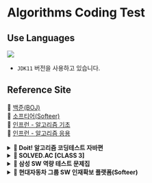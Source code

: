 # Algorithms Coding Test

## Use Languages

<img src="https://img.shields.io/badge/-Java-red?logo=Java&logoColor=white&style=flat-square"/></a>  
- `JDK11` 버전을 사용하고 있습니다.

## Reference Site

📝 [백준(BOJ)](https://www.acmicpc.net/) </br>
📝 [소프티어(Softeer)](https://softeer.ai/practice) </br>
📝 [인프런 - 알고리즘 기초](https://www.inflearn.com/course/%EC%9E%90%EB%B0%94-%EC%95%8C%EA%B3%A0%EB%A6%AC%EC%A6%98-%EB%AC%B8%EC%A0%9C%ED%92%80%EC%9D%B4-%EC%BD%94%ED%85%8C%EB%8C%80%EB%B9%84/dashboard) </br>
📝 [인프런 - 알고리즘 응용](https://www.inflearn.com/course/%EC%9E%90%EB%B0%94-%EC%BD%94%EB%94%A9%ED%85%8C%EC%8A%A4%ED%8A%B8-%EC%B5%9C%EC%8B%A0%EA%B8%B0%EC%B6%9C/dashboard) </br>


<details>
<summary><b> 🚀 Doit! 알고리즘 코딩테스트 자바편</b></summary>
<div>
<blockquote>
🔗 문제 이름의 링크를 클릭하면 문제에 해당된 작성 코드로 페이지를 이동시킵니다. <br>
🔗 링크를 클릭하면 해당하는 문제의 백준 페이지로 이동시킵니다.
<details>
<summary>자료구조</summary>

| 핵심 | 분류       | 문제 번호 | 문제 이름                                                                                                                                                                                                                                                       | 링크                                           |
|:--:|----------|-------|-------------------------------------------------------------------------------------------------------------------------------------------------------------------------------------------------------------------------------------------------------------|----------------------------------------------|
|    | 배열과 리스트  | 001   | [숫자의 합 구하기](https://github.com/IToriginal/AlgorithmCT/blob/main/src/baekjoon/doit/%EC%9E%90%EB%A3%8C%EA%B5%AC%EC%A1%B0/_001_%EC%88%AB%EC%9E%90%EC%9D%98_%ED%95%A9_%EA%B5%AC%ED%95%98%EA%B8%B0/Main.java)                                                    | [BOJ](https://www.acmicpc.net/problem/11720) |
|    | 배열과 리스트  | 002   | [평균 구하기](https://github.com/IToriginal/AlgorithmCT/blob/main/src/baekjoon/doit/%EC%9E%90%EB%A3%8C%EA%B5%AC%EC%A1%B0/_002_%ED%8F%89%EA%B7%A0_%EA%B5%AC%ED%95%98%EA%B8%B0/Main.java)                                                                          | [BOJ](https://www.acmicpc.net/problem/1546)  |
| 🌟 | 구간 합     | 003   | [구간 합 구하기](https://github.com/IToriginal/AlgorithmCT/blob/main/src/baekjoon/doit/%EC%9E%90%EB%A3%8C%EA%B5%AC%EC%A1%B0/_003_%EA%B5%AC%EA%B0%84_%ED%95%A9_%EA%B5%AC%ED%95%98%EA%B8%B0/Main.java)                                                              | [BOJ](https://www.acmicpc.net/problem/11659) |
|    | 구간 합     | 004   | [구간 합 구하기2](https://github.com/IToriginal/AlgorithmCT/blob/main/src/baekjoon/doit/%EC%9E%90%EB%A3%8C%EA%B5%AC%EC%A1%B0/_004_%EA%B5%AC%EA%B0%84_%ED%95%A9_%EA%B5%AC%ED%95%98%EA%B8%B0_2/Main.java)                                                           | [BOJ](https://www.acmicpc.net/problem/11660) |
|    | 구간 합     | 005   | 나머지 합 구하기                                                                                                                                                                                                                                                   | [BOJ](https://www.acmicpc.net/problem/10986) |
|    | 투 포인터    | 006   | [연속된 자연수의 합 구하기](https://github.com/IToriginal/AlgorithmCT/blob/main/src/baekjoon/doit/%EC%9E%90%EB%A3%8C%EA%B5%AC%EC%A1%B0/_006_%EC%97%B0%EC%86%8D%EB%90%9C_%EC%9E%90%EC%97%B0%EC%88%98%EC%9D%98_%ED%95%A9_%EA%B5%AC%ED%95%98%EA%B8%B0/Main.java)          | [BOJ](https://www.acmicpc.net/problem/2018)  |
|    | 투 포인터    | 007   | [주몽의 명령](https://github.com/IToriginal/AlgorithmCT/blob/main/src/baekjoon/doit/%EC%9E%90%EB%A3%8C%EA%B5%AC%EC%A1%B0/_007_%EC%A3%BC%EB%AA%BD%EC%9D%98_%EB%AA%85%EB%A0%B9/Main.java)                                                                          | [BOJ](https://www.acmicpc.net/problem/1940)  |
| 🌟 | 투 포인터    | 008   | ['좋은 수'구하기](https://github.com/IToriginal/AlgorithmCT/blob/main/src/baekjoon/doit/%EC%9E%90%EB%A3%8C%EA%B5%AC%EC%A1%B0/_008_%EC%A2%8B%EC%9D%80%EC%88%98_%EA%B5%AC%ED%95%98%EA%B8%B0/Main.java)                                                              | [BOJ](https://www.acmicpc.net/problem/1253)  |
|    | 슬라이딩 윈도우 | 009   | [DNA 비밀번호](https://github.com/IToriginal/AlgorithmCT/blob/main/src/baekjoon/doit/%EC%9E%90%EB%A3%8C%EA%B5%AC%EC%A1%B0/_009_DNA_%EB%B9%84%EB%B0%80%EB%B2%88%ED%98%B8/Main.java)                                                                              | [BOJ](https://www.acmicpc.net/problem/12891) |
| 🌟 | 슬라이딩 윈도우 | 010   | [최솟값 찾기](https://github.com/IToriginal/AlgorithmCT/blob/main/src/baekjoon/doit/%EC%9E%90%EB%A3%8C%EA%B5%AC%EC%A1%B0/_010_%EC%B5%9C%EC%86%9F%EA%B0%92_%EC%B0%BE%EA%B8%B0/Main.java)                                                                          | [BOJ](https://www.acmicpc.net/problem/11003) |
|    | 스택과 큐    | 011   | [스택 수열](https://github.com/IToriginal/AlgorithmCT/blob/main/src/baekjoon/doit/%EC%9E%90%EB%A3%8C%EA%B5%AC%EC%A1%B0/_011_%EC%8A%A4%ED%83%9D%EC%9C%BC%EB%A1%9C_%EC%98%A4%EB%A6%84%EC%B0%A8%EC%88%9C_%EC%88%98%EC%97%B4_%EB%A7%8C%EB%93%A4%EA%B8%B0/Main.java) | [BOJ](https://www.acmicpc.net/problem/1874)  |
|    | 스택과 큐    | 012   | [오큰수 구하기](https://github.com/IToriginal/AlgorithmCT/blob/main/src/baekjoon/doit/%EC%9E%90%EB%A3%8C%EA%B5%AC%EC%A1%B0/_012_%EC%98%A4%ED%81%B0%EC%88%98_%EA%B5%AC%ED%95%98%EA%B8%B0/Main.java)                                                                | [BOJ](https://www.acmicpc.net/problem/17298) |
|    | 스택과 큐    | 013   | [카드 게임](https://github.com/IToriginal/AlgorithmCT/blob/main/src/baekjoon/doit/%EC%9E%90%EB%A3%8C%EA%B5%AC%EC%A1%B0/_013_%EC%B9%B4%EB%93%9C%EA%B2%8C%EC%9E%84/Main.java)                                                                                     | [BOJ](https://www.acmicpc.net/problem/2164)  |
|    | 스택과 큐    | 014   | [절댓값 힙 구현하기](https://github.com/IToriginal/AlgorithmCT/blob/main/src/baekjoon/doit/%EC%9E%90%EB%A3%8C%EA%B5%AC%EC%A1%B0/_014_%EC%A0%88%EB%8C%93%EA%B0%92_%ED%9E%99_%EA%B5%AC%ED%98%84%ED%95%98%EA%B8%B0/Main.java)                                          | [BOJ](https://www.acmicpc.net/problem/11286) |        

</details>

<details>
<summary>정렬</summary>

| 핵심 | 분류    | 문제 번호 | 문제 이름                                                                                                                                                                                                                                              | 링크                                           |
|:--:|-------|-------|----------------------------------------------------------------------------------------------------------------------------------------------------------------------------------------------------------------------------------------------------|----------------------------------------------|
| 🌟 | 버블 정렬 | 015   | [수 정렬하기 1](https://github.com/IToriginal/AlgorithmCT/blob/main/src/baekjoon/doit/%EC%A0%95%EB%A0%AC/_015_%EC%88%98_%EC%A0%95%EB%A0%AC%ED%95%98%EA%B8%B0_1/Main.java)                                                                               | [BOJ](https://www.acmicpc.net/problem/2750)  |
|    | 버블 정렬 | 016   | [버블 소트 프로그램 1](https://github.com/IToriginal/AlgorithmCT/blob/main/src/baekjoon/doit/%EC%A0%95%EB%A0%AC/_016_%EB%B2%84%EB%B8%94_%EC%86%8C%ED%8A%B8_%ED%94%84%EB%A1%9C%EA%B7%B8%EB%9E%A8_1/Main.java)                                               | [BOJ](https://www.acmicpc.net/problem/1377)  |
|    | 선택 정렬 | 017   | [내림차순으로 자릿수 정렬하기](https://github.com/IToriginal/AlgorithmCT/blob/main/src/baekjoon/doit/%EC%A0%95%EB%A0%AC/_017_%EB%82%B4%EB%A6%BC%EC%B0%A8%EC%88%9C%EC%9C%BC%EB%A1%9C_%EC%9E%90%EB%A6%BF%EC%88%98_%EC%A0%95%EB%A0%AC%ED%95%98%EA%B8%B0/Main.java) | [BOJ](https://www.acmicpc.net/problem/1427)  |
|    | 삽입 정렬 | 018   | [ATM 인출 시간 계산하기](https://github.com/IToriginal/AlgorithmCT/blob/main/src/baekjoon/doit/%EC%A0%95%EB%A0%AC/_018_ATM/Main.java)                                                                                                                      | [BOJ](https://www.acmicpc.net/problem/11399) |
|    | 퀵 정렬  | 019   | [K번째 수 구하기](https://github.com/IToriginal/AlgorithmCT/blob/main/src/baekjoon/doit/%EC%A0%95%EB%A0%AC/_019_K%EB%B2%88%EC%A7%B8_%EC%88%98/Main.java)                                                                                                 | [BOJ](https://www.acmicpc.net/problem/11004) |
|    | 병합 정렬 | 020   | 수 정렬하기 2                                                                                                                                                                                                                                           | [BOJ](https://www.acmicpc.net/problem/2751)  |
|    | 병합 정렬 | 021   | 버블 소트 프로그램 2                                                                                                                                                                                                                                       | [BOJ](https://www.acmicpc.net/problem/1517)  |
|    | 기수 정렬 | 022   | 수 정렬하기 3                                                                                                                                                                                                                                           | [BOJ](https://www.acmicpc.net/problem/10989) |

</details>

<details>
<summary>탐색</summary>

| 핵심 | 분류    | 문제 번호 | 문제 이름                                                                                                                                                                                                                 | 링크                                           |
|:--:|-------|-------|-----------------------------------------------------------------------------------------------------------------------------------------------------------------------------------------------------------------------|----------------------------------------------|
| 🌟 | DFS   | 023   | [연결 요소의 개수 구하기](https://github.com/IToriginal/AlgorithmCT/blob/main/src/baekjoon/doit/%ED%83%90%EC%83%89/_023_%EC%97%B0%EA%B2%B0%EC%9A%94%EC%86%8C%EC%9D%98_%EA%B0%9C%EC%88%98_%EA%B5%AC%ED%95%98%EA%B8%B0/Main.java) | [BOJ](https://www.acmicpc.net/problem/11724) |
|    | DFS   | 024   | [신기한 소수 찾기](https://github.com/IToriginal/AlgorithmCT/blob/main/src/baekjoon/doit/%ED%83%90%EC%83%89/_024_%EC%8B%A0%EA%B8%B0%ED%95%9C_%EC%86%8C%EC%88%98_%EC%B0%BE%EA%B8%B0/Main.java)                                | [BOJ](https://www.acmicpc.net/problem/2023)  |
|    | DFS   | 025   | [친구 관계 파악하기](https://github.com/IToriginal/AlgorithmCT/blob/main/src/baekjoon/doit/%ED%83%90%EC%83%89/_025_%EC%B9%9C%EA%B5%AC_%EA%B4%80%EA%B3%84_%ED%8C%8C%EC%95%85%ED%95%98%EA%B8%B0/Main.java)                      | [BOJ](https://www.acmicpc.net/problem/13023) |
| 🌟 | BFS   | 026   | [DFS와 BFS 프로그램](https://github.com/IToriginal/AlgorithmCT/blob/main/src/baekjoon/doit/%ED%83%90%EC%83%89/_026_DFS_BFS_%ED%94%84%EB%A1%9C%EA%B7%B8%EB%9E%A8/Main.java)                                                 | [BOJ](https://www.acmicpc.net/problem/1260)  |
|    | BFS   | 027   | [미로 탐색하기](https://github.com/IToriginal/AlgorithmCT/blob/main/src/baekjoon/doit/%ED%83%90%EC%83%89/_027_%EB%AF%B8%EB%A1%9C_%ED%83%90%EC%83%89/Main.java)                                                              | [BOJ](https://www.acmicpc.net/problem/2178)  |
|    | BFS   | 028   | 트리의 지름 구하기                                                                                                                                                                                                            | [BOJ](https://www.acmicpc.net/problem/1167)  |
| 🌟 | 이진 탐색 | 029   | [원하는 정수 찾기](https://github.com/IToriginal/AlgorithmCT/blob/main/src/baekjoon/doit/%ED%83%90%EC%83%89/_029_%EC%88%98_%EC%B0%BE%EA%B8%B0/Main.java)                                                                     | [BOJ](https://www.acmicpc.net/problem/1920)  |
|    | 이진 탐색 | 030   | [블루레이 만들기](https://github.com/IToriginal/AlgorithmCT/blob/main/src/baekjoon/doit/%ED%83%90%EC%83%89/_030_%EA%B8%B0%ED%83%80_%EB%A0%88%EC%8A%A8/Main.java)                                                             | [BOJ](https://www.acmicpc.net/problem/2343)  |
|    | 이진 탐색 | 031   | [배열에서 K번째 수 찾기](https://github.com/IToriginal/AlgorithmCT/blob/main/src/baekjoon/doit/%ED%83%90%EC%83%89/_031_K%EB%B2%88%EC%A7%B8_%EC%88%98/Main.java)                                                                | [BOJ](https://www.acmicpc.net/problem/1300)  |

</details>

<details>
<summary>그리디</summary>

| 핵심 | 분류  | 문제 번호 | 문제 이름                                                                                                                                                                               | 링크                                           |
|:--:|-----|-------|-------------------------------------------------------------------------------------------------------------------------------------------------------------------------------------|----------------------------------------------|
|    | 그리디 | 032   | [동전 개수의 최솟값 구하기](https://github.com/IToriginal/AlgorithmCT/blob/main/src/baekjoon/doit/%EA%B7%B8%EB%A6%AC%EB%94%94/_032_%EB%8F%99%EC%A0%84_0/Main.java)                             | [BOJ](https://www.acmicpc.net/problem/11047) |
|    | 그리디 | 033   | [카드 정렬하기](https://github.com/IToriginal/AlgorithmCT/blob/main/src/baekjoon/doit/%EA%B7%B8%EB%A6%AC%EB%94%94/_033_%EC%B9%B4%EB%93%9C_%EC%A0%95%EB%A0%AC%ED%95%98%EA%B8%B0/Main.java) | [BOJ](https://www.acmicpc.net/problem/1715)  |
|    | 그리디 | 034   | [수를 묶어서 최댓값 만들기](https://github.com/IToriginal/AlgorithmCT/blob/main/src/baekjoon/doit/%EA%B7%B8%EB%A6%AC%EB%94%94/_034_%EC%88%98_%EB%AC%B6%EA%B8%B0/Main.java)                     | [BOJ](https://www.acmicpc.net/problem/1744)  |
|    | 그리디 | 035   | 회의실 배정하기                                                                                                                                                                            | [BOJ](https://www.acmicpc.net/problem/1931)  |
| 🌟 | 그리디 | 036   | 최솟값을 만드는 괄호 배치 찾기                                                                                                                                                                   | [BOJ](https://www.acmicpc.net/problem/1541)  |

</details>

</blockquote>
</div>
</details>

<details><summary><b> 🚀 SOLVED.AC [CLASS 3]</b></summary>
<div>
<blockquote>
  <ul>
    <li><a href='https://github.com/IToriginal/AlgorithmCT/blob/main/src/baekjoon/%EA%B7%B8%EB%9E%98%ED%94%84%EC%99%80%EC%88%9C%ED%9A%8C/%EB%B0%94%EC%9D%B4%EB%9F%AC%EC%8A%A4_2606/Main.java'>BOJ2606 - 바이러스</a> : 그래프 </li>
    <li><a href='https://github.com/IToriginal/AlgorithmCT/blob/main/src/solvedAc/class3/%EC%83%89%EC%A2%85%EC%9D%B4%EB%A7%8C%EB%93%A4%EA%B8%B0_2630/Main.java'>BOJ2630 - 색종이 만들기</a> : 분할 정복, 재귀 </li>
    <li><a href='https://github.com/IToriginal/AlgorithmCT/blob/main/src/baekjoon/%EA%B7%B8%EB%9E%98%ED%94%84%EC%99%80%EC%88%9C%ED%9A%8C/%EB%8B%A8%EC%A7%80%EB%B2%88%ED%98%B8%EB%B6%99%EC%9D%B4%EA%B8%B0_2667/Main.java'>BOJ2667 - 단지번호붙이기</a> : 그래프, BFS </li>
    <li><a href='https://github.com/IToriginal/AlgorithmCT/blob/main/src/solvedAc/class3/%ED%94%BC%EB%B3%B4%EB%82%98%EC%B9%98%ED%95%A8%EC%88%98_1003/Main.java'>BOJ1003 - 피보나치 함수</a> : 다이나믹 프로그래밍(DP) </li>
    <li><a href='https://github.com/IToriginal/AlgorithmCT/blob/main/src/solvedAc/class3/%ED%9A%8C%EC%9D%98%EC%8B%A4%EB%B0%B0%EC%A0%95_1931/Main.java'>BOJ1931 - 회의실 배정</a> : 그리디, 정렬 </li>
    <li><a href='https://github.com/IToriginal/AlgorithmCT/blob/main/src/solvedAc/class3/%EB%82%98%EB%8A%94%EC%95%BC%ED%8F%AC%EC%BC%93%EB%AA%AC%EB%A7%88%EC%8A%A4%ED%84%B0%EC%9D%B4%EB%8B%A4%EC%86%9C_1620/Main.java'>BOJ1620 - 나는야 포켓몬 마스터 이다솜</a> : 구현(자료구조, 해시맵) </li>
    <li><a href='https://github.com/IToriginal/AlgorithmCT/blob/main/src/solvedAc/class3/Z_1074/Main.java'>BOJ1074 - Z</a> : 분할 정복, 재귀 </li>
    <li><a href='https://www.acmicpc.net/problem/1107'>BOJ1107 - 리모컨</a> : 구현 </li>
  </ul>
</blockquote>
</div>
</details>

<details><summary><b> 🚀 삼성 SW 역량 테스트 문제집</b></summary>
<div>
<blockquote>
  <ul>
    <li><a href='https://github.com/IToriginal/AlgorithmCT/blob/main/src/baekjoon/%EC%82%BC%EC%84%B1A%ED%98%95/%EC%8B%9C%ED%97%98%EA%B0%90%EB%8F%85_13458/Main.java'>BOJ13458 - 시험 감독</a> : 수학, 사칙연산</li>
    <li><a href='https://github.com/IToriginal/AlgorithmCT/blob/main/src/baekjoon/%EC%82%BC%EC%84%B1A%ED%98%95/%EC%A3%BC%EC%82%AC%EC%9C%84%EA%B5%B4%EB%A6%AC%EA%B8%B0_14499/Main.java'>BOJ14499 - 주사위 굴리기</a> : 구현, 시뮬레이션 </li>
    <li><a href='https://github.com/IToriginal/AlgorithmCT/blob/main/src/baekjoon/%EC%82%BC%EC%84%B1A%ED%98%95/%ED%87%B4%EC%82%AC_14501/Main.java'>BOJ14501 - 퇴사</a> : 백트래킹(Backtracking)</li>
  </ul>
</blockquote>
</div>
</details>

<details><summary><b> 🚀 현대자동차 그룹 SW 인재확보 플랫폼(Softeer)</b></summary>
<div>
<blockquote>
  <ul>
    <li><a href='https://softeer.ai/practice/6283'>Level2 - 8단 변속기</a> : 구현</li>
    <li><a href='https://softeer.ai/practice/6280'>Level2 - 지도 자동 구축</a> : 구현</li>
    <li><a href='https://softeer.ai/practice/6282'>Level2 - 장애물 인식 프로그램</a> : BFS</li>
    <li><a href='https://softeer.ai/practice/6284'>Level2 - 바이러스</a> : 구현</li>
    <li><a href='https://softeer.ai/practice/6270'>Level2 - GBC</a> : 구현</li>
    <li><a href='https://softeer.ai/practice/6269'>Level2 - 비밀 메뉴</a> : 구현</li>
    <li><a href='https://softeer.ai/practice/6294'>Level3 - 성적평균</a> : 구현</li>
  </ul>
</blockquote>
</div>
</details>